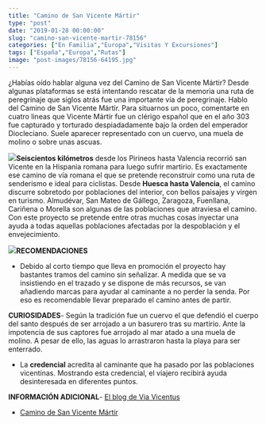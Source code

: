 ```yaml
---
title: "Camino de San Vicente Mártir"
type: "post"
date: "2019-01-28 00:00:00"
slug: "camino-san-vicente-martir-78156"
categories: ["En Familia","Europa","Visitas Y Excursiones"]
tags: ["España","Europa","Rutas"]
image: "post-images/78156-64195.jpg"
---
```


¿Habías oído hablar alguna vez del Camino de San Vicente Mártir? Desde algunas plataformas se está intentando rescatar de la memoria una ruta de peregrinaje que siglos atrás fue una importante vía de peregrinaje. Hablo del Camino de San Vicente Mártir. Para situarnos un poco, comentarte en cuatro lineas que Vicente Mártir fue un clérigo español que en el año 303 fue capturado y torturado despiadadamente bajo la orden del emperador Diocleciano. Suele aparecer representado con un cuervo, una muela de molino o sobre unas ascuas.  
  
![](post-images/78156-64195.jpg)**Seiscientos kilómetros** desde los Pirineos hasta Valencia recorrió san Vicente en la Hispania romana para luego sufrir martirio. Es exactamente ese camino de vía romana el que se pretende reconstruir como una ruta de senderismo e ideal para ciclistas. Desde **Huesca hasta Valencia**, el camino discurre sobretodo por poblaciones del interior, con bellos paisajes y virgen en turismo. Almudévar, San Mateo de Gállego, Zaragoza, Fuenllana, Cariñena o Morella son algunas de las poblaciones que atraviesa el camino. Con este proyecto se pretende entre otras muchas cosas inyectar una ayuda a todas aquellas poblaciones afectadas por la despoblación y el envejecimiento.  
  
![](post-images/78156-64196.jpg)**RECOMENDACIONES**

- Debido al corto tiempo que lleva en promoción el proyecto hay bastantes tramos del camino sin señalizar. A medida que se va insistiendo en el trazado y se dispone de más recursos, se van añadiendo marcas para ayudar al caminante a no perder la senda. Por eso es recomendable llevar preparado el camino antes de partir.

**CURIOSIDADES**- Según la tradición fue un cuervo el que defendió el cuerpo del santo después de ser arrojado a un basurero tras su martirio. Ante la impotencia de sus captores fue arrojado al mar atado a una muela de molino. A pesar de ello, las aguas lo arrastraron hasta la playa para ser enterrado.
- La **credencial** acredita al caminante que ha pasado por las poblaciones vicentinas. Mostrando esta credencial, el viajero recibirá ayuda desinteresada en diferentes puntos.

**INFORMACIÓN ADICIONAL**- [El blog de Via Vicentus](http://viavicentius.blogspot.com/)
- [Camino de San Vicente Mártir](http://www.caminosanvicentemartir.com/)